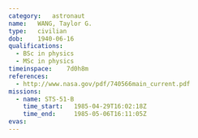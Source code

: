 ```yaml
---
category:	astronaut
name:	WANG, Taylor G.
type:	civilian
dob:	1940-06-16
qualifications:
  - BSc in physics
  - MSc in physics
timeinspace:	7d0h8m
references:
  - http://www.nasa.gov/pdf/740566main_current.pdf
missions:
  - name: STS-51-B
    time_start:   1985-04-29T16:02:18Z
    time_end:     1985-05-06T16:11:05Z
evas:
---
```

